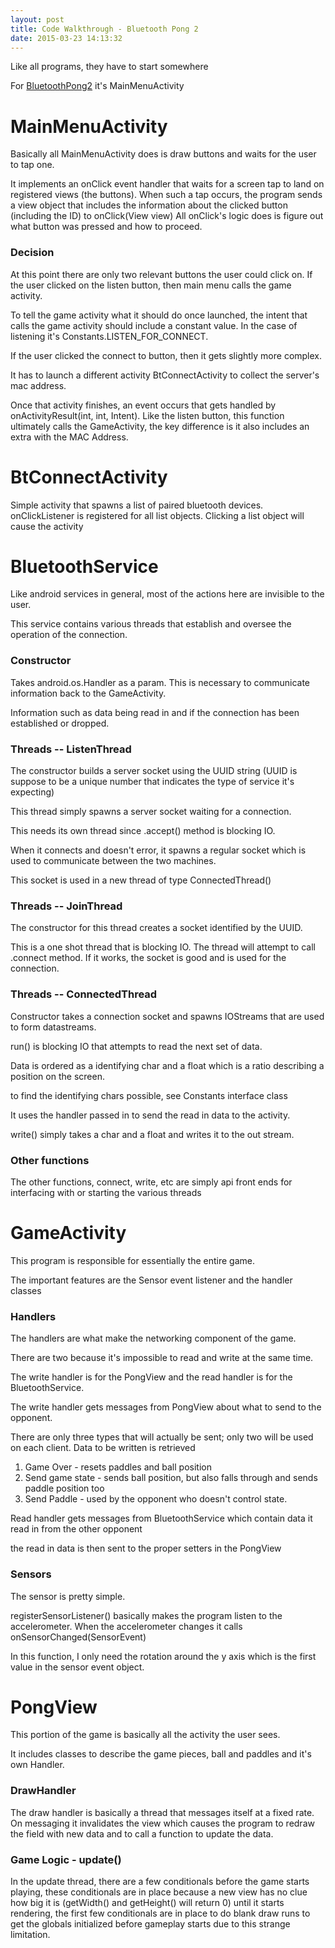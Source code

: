 ```yaml
---
layout: post
title: Code Walkthrough - Bluetooth Pong 2
date: 2015-03-23 14:13:32
---
```


Like all programs, they have to start somewhere

For [BluetoothPong2](https://github.com/adedomin/BluetoothPong2) it's MainMenuActivity

MainMenuActivity
================

Basically all MainMenuActivity does is draw buttons and waits for the user to tap one.

It implements an onClick event handler that waits for a screen tap to land on registered views (the buttons).
When such a tap occurs, the program sends a view object that includes the information about the clicked button (including the ID) to onClick(View view)
All onClick's logic does is figure out what button was pressed and how to proceed.  

### Decision

At this point there are only two relevant buttons the user could click on.
If the user clicked on the listen button, then main menu calls the game activity.

To tell the game activity what it should do once launched, the intent that calls the game activity should include a constant value.
In the case of listening it's Constants.LISTEN\_FOR\_CONNECT.

If the user clicked the connect to button, then it gets slightly more complex.

It has to launch a different activity BtConnectActivity to collect the server's mac address.

Once that activity finishes, an event occurs that gets handled by onActivityResult(int, int, Intent).
Like the listen button, this function ultimately calls the GameActivity, the key difference is it also includes an extra with the MAC Address.

BtConnectActivity
=================

Simple activity that spawns a list of paired bluetooth devices. onClickListener is registered for all list objects. Clicking a list object will cause the activity  

BluetoothService
================

Like android services in general, most of the actions here are invisible to the user.

This service contains various threads that establish and oversee the operation of the connection.

### Constructor

Takes android.os.Handler as a param.
This is necessary to communicate information back to the GameActivity.

Information such as data being read in and if the connection has been established or dropped.

### Threads -- ListenThread

The constructor builds a server socket using the UUID string (UUID is suppose to be a unique number that indicates the type of service it's expecting)

This thread simply spawns a server socket waiting for a connection.

This needs its own thread since .accept() method is blocking IO.

When it connects and doesn't error, it spawns a regular socket which is used to communicate between the two machines.

This socket is used in a new thread of type ConnectedThread()

### Threads -- JoinThread

The constructor for this thread creates a socket identified by the UUID.

This is a one shot thread that is blocking IO.
The thread will attempt to call .connect method.
If it works, the socket is good and is used for the connection.

### Threads -- ConnectedThread

Constructor takes a connection socket and spawns IOStreams that are used to form datastreams.

run() is blocking IO that attempts to read the next set of data.

Data is ordered as a identifying char and a float which is a ratio describing a position on the screen.

to find the identifying chars possible, see Constants interface class

It uses the handler passed in to send the read in data to the activity.

write() simply takes a char and a float and writes it to the out stream.

### Other functions

The other functions, connect, write, etc are simply api front ends for interfacing with or starting the various threads

GameActivity
============

This program is responsible for essentially the entire game.

The important features are the Sensor event listener and the handler classes

### Handlers

The handlers are what make the networking component of the game.

There are two because it's impossible to read and write at the same time.

The write handler is for the PongView and the read handler is for the BluetoothService.

The write handler gets messages from PongView about what to send to the opponent.

There are only three types that will actually be sent; only two will be used on each client. Data to be written is retrieved 

 1. Game Over - resets paddles and ball position
 2. Send game state - sends ball position, but also falls through and sends paddle position too
 3. Send Paddle - used by the opponent who doesn't control state.

Read handler gets messages from BluetoothService which contain data it read in from the other opponent

the read in data is then sent to the proper setters in the PongView

### Sensors

The sensor is pretty simple.

registerSensorListener() basically makes the program listen to the accelerometer.
When the accelerometer changes it calls onSensorChanged(SensorEvent)

In this function, I only need the rotation around the y axis which is the first value in the sensor event object.

PongView
========

This portion of the game is basically all the activity the user sees.

It includes classes to describe the game pieces, ball and paddles and it's own Handler.

### DrawHandler

The draw handler is basically a thread that messages itself at a fixed rate. On messaging it invalidates the view which causes the program to redraw the field with new data and to call a function to update the data.

### Game Logic - update()

In the update thread, there are a few conditionals before the game starts playing, these conditionals are in place because a new view has no clue how big it is (getWidth() and getHeight() will return 0) until it starts rendering, the first few conditionals are in place to do blank draw runs to get the globals initialized before gameplay starts due to this strange limitation.
